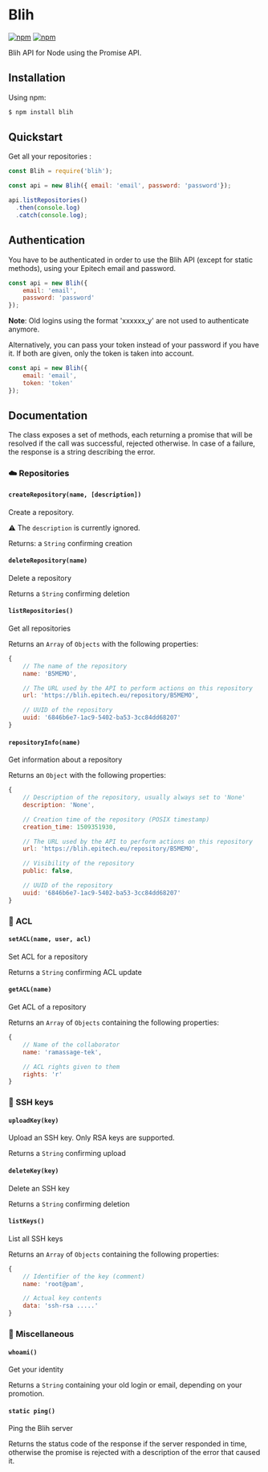 # Blih

[![npm](https://img.shields.io/npm/v/blih.svg?style=flat-square)]()
[![npm](https://img.shields.io/npm/dt/blih.svg?style=flat-square)]()

Blih API for Node using the Promise API.

## Installation

Using npm:
```bash
$ npm install blih
```

## Quickstart

Get all your repositories :

```javascript
const Blih = require('blih');

const api = new Blih({ email: 'email', password: 'password'});

api.listRepositories()
  .then(console.log)
  .catch(console.log);

```

## Authentication

You have to be authenticated in order to use the Blih API (except for static methods), using your Epitech email and password.

```javascript
const api = new Blih({
	email: 'email',
	password: 'password'
});
```

**Note**: Old logins using the format 'xxxxxx_y' are not used to authenticate anymore.

Alternatively, you can pass your token instead of your password if you have it. If both are given, only the token is taken into account.

```javascript
const api = new Blih({
	email: 'email',
	token: 'token'
});
```

## Documentation

The class exposes a set of methods, each returning a promise that will be resolved if the call was successful, rejected otherwise. In case of a failure, the response is a string describing the error.

### :cloud: Repositories

#### `createRepository(name, [description])`
Create a repository.

:warning: The `description` is currently ignored.

Returns: a `String` confirming creation

#### `deleteRepository(name)`
Delete a repository

Returns a `String` confirming deletion

#### `listRepositories()`
Get all repositories

Returns an `Array` of `Objects` with the following properties:
```javascript
{
	// The name of the repository
	name: 'B5MEMO',

	// The URL used by the API to perform actions on this repository
	url: 'https://blih.epitech.eu/repository/B5MEMO',

	// UUID of the repository
	uuid: '6846b6e7-1ac9-5402-ba53-3cc84dd68207'
}
```

#### `repositoryInfo(name)`
Get information about a repository

Returns an `Object` with the following properties:
```javascript
{
	// Description of the repository, usually always set to 'None'
	description: 'None',

	// Creation time of the repository (POSIX timestamp)
	creation_time: 1509351930,

	// The URL used by the API to perform actions on this repository
	url: 'https://blih.epitech.eu/repository/B5MEMO',

	// Visibility of the repository
	public: false,

	// UUID of the repository
	uuid: '6846b6e7-1ac9-5402-ba53-3cc84dd68207'
}
```

### :busts_in_silhouette: ACL

#### `setACL(name, user, acl)`
Set ACL for a repository

Returns a `String` confirming ACL update

#### `getACL(name)`
Get ACL of a repository

Returns an `Array` of `Objects` containing the following properties:
```javascript
{
	// Name of the collaborator
	name: 'ramassage-tek',

	// ACL rights given to them
	rights: 'r'
}
```

### :key: SSH keys

#### `uploadKey(key)`

Upload an SSH key. Only RSA keys are supported.

Returns a `String` confirming upload

#### `deleteKey(key)`
Delete an SSH key  

Returns a `String` confirming deletion

#### `listKeys()`

List all SSH keys

Returns an `Array` of `Objects` containing the following properties:
```javascript
{
	// Identifier of the key (comment)
	name: 'root@pam',

	// Actual key contents
	data: 'ssh-rsa .....'
}
```

### :wrench: Miscellaneous

#### `whoami()`
Get your identity

Returns a `String` containing your old login or email, depending on your promotion.

#### `static ping()`
Ping the Blih server

Returns the status code of the response if the server responded in time, otherwise the promise is rejected with a description of the error that caused it.

